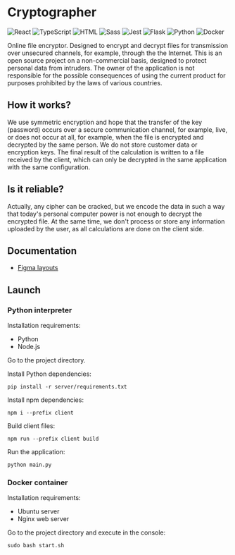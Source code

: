 # Cryptographer

<!-- https://github.com/inttter/md-badges -->
![React](https://img.shields.io/badge/React-%2320232a.svg?logo=react&logoColor=%2361DAFB)
![TypeScript](https://img.shields.io/badge/TypeScript-3178C6?logo=typescript&logoColor=fff)
![HTML](https://img.shields.io/badge/HTML-%23E34F26.svg?logo=html5&logoColor=white)
![Sass](https://img.shields.io/badge/Sass-C69?logo=sass&logoColor=fff)
![Jest](https://img.shields.io/badge/Jest-C21325?logo=jest&logoColor=fff)
![Flask](https://img.shields.io/badge/Flask-000?logo=flask&logoColor=fff)
![Python](https://img.shields.io/badge/Python-3776AB?logo=python&logoColor=fff)
![Docker](https://img.shields.io/badge/Docker-2496ED?logo=docker&logoColor=fff)

Online file encryptor. Designed to encrypt and decrypt files for transmission over unsecured channels, for example, through the the Internet. This is an open source project on a non-commercial basis, designed to protect personal data from intruders. The owner of the application is not responsible for the possible consequences of using the current product for purposes prohibited by the laws of various countries.

## How it works?

We use symmetric encryption and hope that the transfer of the key (password) occurs over a secure communication channel, for example, live, or does not occur at all, for example, when the file is encrypted and decrypted by the same person.
We do not store customer data or encryption keys. The final result of the calculation is written to a file received by the client, which can only be decrypted in the same application with the same configuration.

## Is it reliable?

Actually, any cipher can be cracked, but we encode the data in such a way that today's personal computer power is not enough to decrypt the encrypted file. At the same time, we don't process or store any information uploaded by the user, as all calculations are done on the client side.

## Documentation

- [Figma layouts](https://www.figma.com/proto/vJngV2H7MrnI0pt3XD4Bos/Cryptographer?t=iBSnFTpCMg47VyAc-0&scaling=contain&content-scaling=fixed&page-id=0%3A1&node-id=1140-161)

## Launch

### Python interpreter

Installation requirements:
- Python
- Node.js

Go to the project directory.

Install Python dependencies:

```
pip install -r server/requirements.txt
```

Install npm dependencies:

```
npm i --prefix client
```

Build client files:

```
npm run --prefix client build
```

Run the application:

```
python main.py
```

### Docker container

Installation requirements:
- Ubuntu server
- Nginx web server

Go to the project directory and execute in the console:

```
sudo bash start.sh
```